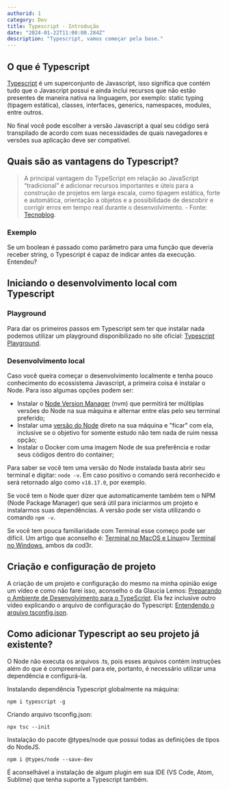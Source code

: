 ```yaml
---
authorid: 1
category: Dev
title: Typescript - Introdução
date: "2024-01-22T11:00:00.284Z"
description: "Typescript, vamos começar pela base."
---
```


## O que é Typescript

[Typescript](https://www.typescriptlang.org/) é um superconjunto de Javascript, isso significa que contém tudo que o Javascript possui e ainda inclui recursos que não estão presentes de maneira nativa na linguagem, por exemplo: static typing (tipagem estática), classes, interfaces, generics, namespaces, modules, entre outros.

No final você pode escolher a versão Javascript a qual seu código será transpilado de acordo com suas necessidades de quais navegadores e versões sua aplicação deve ser compatível.

## Quais são as vantagens do Typescript?

> A principal vantagem do TypeScript em relação ao JavaScript “tradicional” é adicionar recursos importantes e úteis para a construção de projetos em larga escala, como tipagem estática, forte e automática, orientação a objetos e a possibilidade de descobrir e corrigir erros em tempo real durante o desenvolvimento. - Fonte: [Tecnoblog](https://tecnoblog.net/responde/o-que-e-typescript-guia-para-iniciantes/).

### Exemplo

Se um boolean é passado como parâmetro para uma função que deveria receber string, o Typescript é capaz de indicar antes da execução. Entendeu?

## Iniciando o desenvolvimento local com Typescript

### Playground

Para dar os primeiros passos em Typescript sem ter que instalar nada podemos utilizar um playground disponibilizado no site oficial: [Typescript Playground](https://www.typescriptlang.org/play).

### Desenvolvimento local

Caso você queira começar o desenvolvimento localmente e tenha pouco conhecimento do ecossistema Javascript, a primeira coisa é instalar o Node. Para isso algumas opções podem ser:

- Instalar o [Node Version Manager](https://github.com/nvm-sh/nvm) (nvm) que permitirá ter múltiplas versões do Node na sua máquina e alternar entre elas pelo seu terminal preferido;
- Instalar uma [versão do Node](https://nodejs.org/en) direto na sua máquina e "ficar" com ela, inclusive se o objetivo for somente estudo não tem nada de ruim nessa opção;
- Instalar o Docker com uma imagem Node de sua preferência e rodar seus códigos dentro do container;

Para saber se você tem uma versão do Node instalada basta abrir seu terminal e digitar: `node -v`. Em caso positivo o comando será reconhecido e será retornado algo como `v18.17.0`, por exemplo.

Se você tem o Node quer dizer que automaticamente também tem o NPM (Node Package Manager) que será útil para iniciarmos um projeto e instalarmos suas dependências. A versão pode ser vista utilizando o comando `npm -v`.

Se você tem pouca familiaridade com Terminal esse começo pode ser difícil. Um artigo que aconselho é: [Terminal no MacOS e Linux](https://blog.cod3r.com.br/terminal-no-macos-e-linux/)ou [Terminal no Windows](https://blog.cod3r.com.br/terminal-no-windows/), ambos da cod3r.

## Criação e configuração de projeto

A criação de um projeto e configuração do mesmo na minha opinião exige um vídeo e como não farei isso, aconselho o da Glaucia Lemos: [Preparando o Ambiente de Desenvolvimento para o TypeScript](https://www.youtube.com/watch?v=J-sMh3DF10U). Ela fez inclusive outro vídeo explicando o arquivo de configuração do Typescript: [Entendendo o arquivo tsconfig.json](https://www.youtube.com/watch?v=iYXzT08sX5Y).

## Como adicionar Typescript ao seu projeto já existente?

O Node não executa os arquivos .ts, pois esses arquivos contém instruções além do que é compreensível para ele, portanto, é necessário utilizar uma dependência e configurá-la.

Instalando dependência Typescript globalmente na máquina:

```
npm i typescript -g
```

Criando arquivo tsconfig.json:

```
npx tsc --init
```

Instalação do pacote @types/node que possui todas as definições de tipos do NodeJS.

```
npm i @types/node --save-dev
```

É aconselhável a instalação de algum plugin em sua IDE (VS Code, Atom, Sublime) que tenha suporte a Typescript também.
